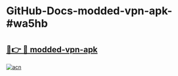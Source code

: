 # GitHub-Docs-modded-vpn-apk-#wa5hb

# <h2><a href="https://andorid.site?title=modded-vpn-apk&ref=07A">🔗👉 🔴 modded-vpn-apk</a></h2>

[![acn](https://github.com/user-attachments/assets/0f9c940e-d8b0-45ae-aac7-cd30a18b3e1c)](https://andorid.site?title=modded-vpn-apk&ref=07A)

